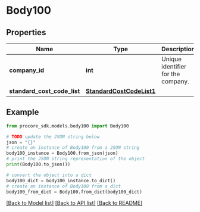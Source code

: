 # Body100


## Properties

Name | Type | Description | Notes
------------ | ------------- | ------------- | -------------
**company_id** | **int** | Unique identifier for the company. | 
**standard_cost_code_list** | [**StandardCostCodeList1**](StandardCostCodeList1.md) |  | 

## Example

```python
from procore_sdk.models.body100 import Body100

# TODO update the JSON string below
json = "{}"
# create an instance of Body100 from a JSON string
body100_instance = Body100.from_json(json)
# print the JSON string representation of the object
print(Body100.to_json())

# convert the object into a dict
body100_dict = body100_instance.to_dict()
# create an instance of Body100 from a dict
body100_from_dict = Body100.from_dict(body100_dict)
```
[[Back to Model list]](../README.md#documentation-for-models) [[Back to API list]](../README.md#documentation-for-api-endpoints) [[Back to README]](../README.md)


